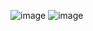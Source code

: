 ![image](https://user-images.githubusercontent.com/59483265/89743719-7d535780-daae-11ea-96af-25be7b98744a.png)
![image](https://user-images.githubusercontent.com/59483265/89743837-cce65300-daaf-11ea-80e8-63d346e00a93.png)

